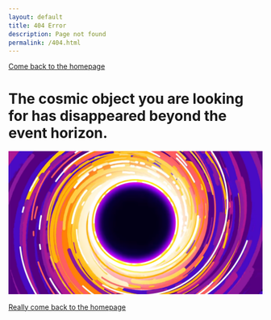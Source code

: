 ```yaml
---
layout: default
title: 404 Error
description: Page not found
permalink: /404.html
---
```


[Come back to the homepage](astley.md)

# The cosmic object you are looking for has disappeared beyond the event horizon.

![The event horizon](/assets/kurzgesagt.png "Designed by Kurzgesagt")

[Really come back to the homepage](index.md)
